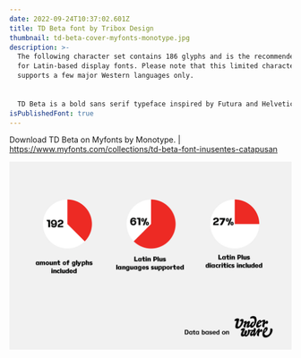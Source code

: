 ```yaml
---
date: 2022-09-24T10:37:02.601Z
title: TD Beta font by Tribox Design
thumbnail: td-beta-cover-myfonts-monotype.jpg
description: >-
  The following character set contains 186 glyphs and is the recommended minimum
  for Latin-based display fonts. Please note that this limited character set
  supports a few major Western languages only.


  TD Beta is a bold sans serif typeface inspired by Futura and Helvetica. It is best used for headlines, titles, and display.
isPublishedFont: true
---
```

D﻿ownload TD Beta on Myfonts by Monotype. | https://www.myfonts.com/collections/td-beta-font-inusentes-catapusan



![TD-Beta-Typeface-Analytic](td-beta-typeface-analytics.jpg "Tribox Design Fonts")